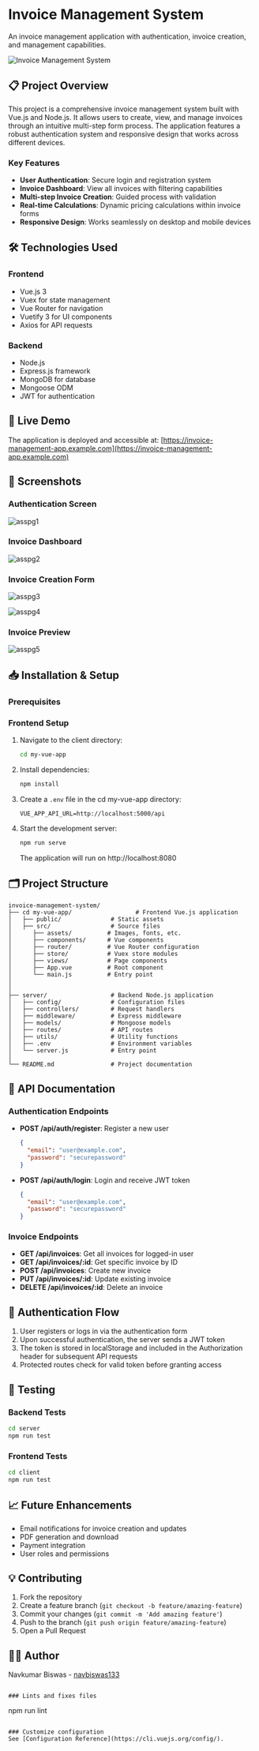 # Invoice Management System

An invoice management application with authentication, invoice creation, and management capabilities.

![Invoice Management System](https://invoice-management-app.example.com)

## 📋 Project Overview

This project is a comprehensive invoice management system built with Vue.js and Node.js. It allows users to create, view, and manage invoices through an intuitive multi-step form process. The application features a robust authentication system and responsive design that works across different devices.

### Key Features

- **User Authentication**: Secure login and registration system
- **Invoice Dashboard**: View all invoices with filtering capabilities
- **Multi-step Invoice Creation**: Guided process with validation
- **Real-time Calculations**: Dynamic pricing calculations within invoice forms
- **Responsive Design**: Works seamlessly on desktop and mobile devices


## 🛠️ Technologies Used

### Frontend

- Vue.js 3
- Vuex for state management
- Vue Router for navigation
- Vuetify 3 for UI components
- Axios for API requests

### Backend

- Node.js
- Express.js framework
- MongoDB for database
- Mongoose ODM
- JWT for authentication

## 🚀 Live Demo

The application is deployed and accessible at: [https://invoice-management-app.example.com](https://invoice-management-app.example.com)


## 📸 Screenshots

### Authentication Screen

![asspg1](https://github.com/user-attachments/assets/ba5ca528-685e-45d3-801f-b931d405d18f)

### Invoice Dashboard

![asspg2](https://github.com/user-attachments/assets/750f5d17-d657-4026-b854-6640fc92d3c2)

### Invoice Creation Form

![asspg3](https://github.com/user-attachments/assets/8a35170c-ee20-434c-acfd-e353d7e3547f)

![asspg4](https://github.com/user-attachments/assets/7e7cda59-21e0-453c-806a-c41b7a33af0e)

### Invoice Preview

![asspg5](https://github.com/user-attachments/assets/84778bea-45cf-4685-96f3-ee7e05036875)


## 📥 Installation & Setup

### Prerequisites


### Frontend Setup

1. Navigate to the client directory:

   ```bash
   cd my-vue-app
   ```

2. Install dependencies:

   ```bash
   npm install
   ```

3. Create a `.env` file in the cd my-vue-app directory:

   ```
   VUE_APP_API_URL=http://localhost:5000/api
   ```

4. Start the development server:
   ```bash
   npm run serve
   ```
   The application will run on http://localhost:8080

## 🗂️ Project Structure

```
invoice-management-system/
├── cd my-vue-app/                  # Frontend Vue.js application
│   ├── public/              # Static assets
│   ├── src/                 # Source files
│      ├── assets/          # Images, fonts, etc.
│      ├── components/      # Vue components
│      ├── router/          # Vue Router configuration
│      ├── store/           # Vuex store modules
│      ├── views/           # Page components
│      ├── App.vue          # Root component
│      └── main.js          # Entry point
│
│
├── server/                  # Backend Node.js application
│   ├── config/              # Configuration files
│   ├── controllers/         # Request handlers
│   ├── middleware/          # Express middleware
│   ├── models/              # Mongoose models
│   ├── routes/              # API routes
│   ├── utils/               # Utility functions
│   ├── .env                 # Environment variables
│   └── server.js            # Entry point
│
└── README.md                # Project documentation
```

## 📝 API Documentation

### Authentication Endpoints

- **POST /api/auth/register**: Register a new user

  ```json
  {
    "email": "user@example.com",
    "password": "securepassword"
  }
  ```

- **POST /api/auth/login**: Login and receive JWT token
  ```json
  {
    "email": "user@example.com",
    "password": "securepassword"
  }
  ```

### Invoice Endpoints

- **GET /api/invoices**: Get all invoices for logged-in user
- **GET /api/invoices/:id**: Get specific invoice by ID
- **POST /api/invoices**: Create new invoice
- **PUT /api/invoices/:id**: Update existing invoice
- **DELETE /api/invoices/:id**: Delete an invoice

## 🔑 Authentication Flow

1. User registers or logs in via the authentication form
2. Upon successful authentication, the server sends a JWT token
3. The token is stored in localStorage and included in the Authorization header for subsequent API requests
4. Protected routes check for valid token before granting access

## 🧪 Testing

### Backend Tests

```bash
cd server
npm run test
```

### Frontend Tests

```bash
cd client
npm run test
```

## 📈 Future Enhancements

- Email notifications for invoice creation and updates
- PDF generation and download
- Payment integration
- User roles and permissions

## 💡 Contributing

1. Fork the repository
2. Create a feature branch (`git checkout -b feature/amazing-feature`)
3. Commit your changes (`git commit -m 'Add amazing feature'`)
4. Push to the branch (`git push origin feature/amazing-feature`)
5. Open a Pull Request


## 👨‍💻 Author

Navkumar Biswas - [navbiswas133](https://github.com/yourusername)

```

### Lints and fixes files
```

npm run lint

```

### Customize configuration
See [Configuration Reference](https://cli.vuejs.org/config/).
```
